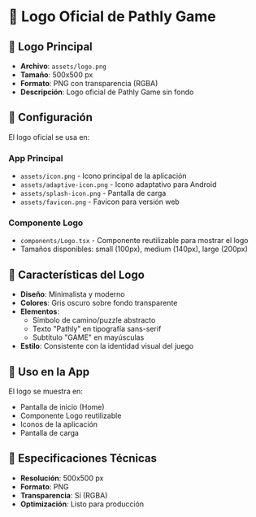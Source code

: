 # 🎨 Logo Oficial de Pathly Game

## 📱 Logo Principal

- **Archivo**: `assets/logo.png`
- **Tamaño**: 500x500 px
- **Formato**: PNG con transparencia (RGBA)
- **Descripción**: Logo oficial de Pathly Game sin fondo

## 🔧 Configuración

El logo oficial se usa en:

### App Principal
- `assets/icon.png` - Icono principal de la aplicación
- `assets/adaptive-icon.png` - Icono adaptativo para Android
- `assets/splash-icon.png` - Pantalla de carga
- `assets/favicon.png` - Favicon para versión web

### Componente Logo
- `components/Logo.tsx` - Componente reutilizable para mostrar el logo
- Tamaños disponibles: small (100px), medium (140px), large (200px)

## 🎯 Características del Logo

- **Diseño**: Minimalista y moderno
- **Colores**: Gris oscuro sobre fondo transparente
- **Elementos**: 
  - Símbolo de camino/puzzle abstracto
  - Texto "Pathly" en tipografía sans-serif
  - Subtítulo "GAME" en mayúsculas
- **Estilo**: Consistente con la identidad visual del juego

## 🚀 Uso en la App

El logo se muestra en:
- Pantalla de inicio (Home)
- Componente Logo reutilizable
- Iconos de la aplicación
- Pantalla de carga

## 📐 Especificaciones Técnicas

- **Resolución**: 500x500 px
- **Formato**: PNG
- **Transparencia**: Sí (RGBA)
- **Optimización**: Listo para producción
